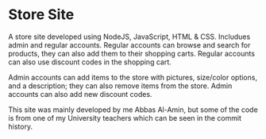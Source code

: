 
# Store Site
A store site developed using NodeJS, JavaScript, HTML & CSS. Includues admin and regular accounts. Regular accounts can browse and search for products, they can also add them to their shopping carts. Regular accounts can also use discount codes in the shopping cart.

Admin accounts can add items to the store with pictures, size/color options, and a description; they can also remove items from the store. Admin accounts can also add new discount codes.

This site was mainly developed by me Abbas Al-Amin, but some of the code is from one of my University teachers which can be seen in the commit history.
